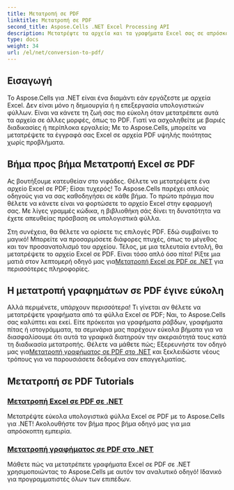 ```yaml
---
title: Μετατροπή σε PDF
linktitle: Μετατροπή σε PDF
second_title: Aspose.Cells .NET Excel Processing API
description: Μετατρέψτε τα αρχεία και τα γραφήματα Excel σας σε απρόσκοπτα PDF με τα εύχρηστα σεμινάρια Aspose.Cells για .NET.
type: docs
weight: 34
url: /el/net/conversion-to-pdf/
---
```

## Εισαγωγή

Το Aspose.Cells για .NET είναι ένα διαμάντι εάν εργάζεστε με αρχεία Excel. Δεν είναι μόνο η δημιουργία ή η επεξεργασία υπολογιστικών φύλλων. Είναι να κάνετε τη ζωή σας πιο εύκολη όταν μετατρέπετε αυτά τα αρχεία σε άλλες μορφές, όπως το PDF. Γιατί να ασχοληθείτε με βαριές διαδικασίες ή περίπλοκα εργαλεία; Με το Aspose.Cells, μπορείτε να μετατρέψετε τα έγγραφά σας Excel σε αρχεία PDF υψηλής ποιότητας χωρίς προβλήματα. 

## Βήμα προς βήμα Μετατροπή Excel σε PDF

Ας βουτήξουμε κατευθείαν στο νιφάδες. Θέλετε να μετατρέψετε ένα αρχείο Excel σε PDF; Είσαι τυχερός! Το Aspose.Cells παρέχει απλούς οδηγούς για να σας καθοδηγήσει σε κάθε βήμα. Το πρώτο πράγμα που θέλετε να κάνετε είναι να φορτώσετε το αρχείο Excel στην εφαρμογή σας. Με λίγες γραμμές κώδικα, η βιβλιοθήκη σάς δίνει τη δυνατότητα να έχετε απευθείας πρόσβαση σε υπολογιστικά φύλλα.

 Στη συνέχεια, θα θέλετε να ορίσετε τις επιλογές PDF. Εδώ συμβαίνει το μαγικό! Μπορείτε να προσαρμόσετε διάφορες πτυχές, όπως το μέγεθος και τον προσανατολισμό του αρχείου. Τέλος, με μια τελευταία εντολή, θα μετατρέψετε το αρχείο Excel σε PDF. Είναι τόσο απλό όσο πίτα! Ρίξτε μια ματιά στον λεπτομερή οδηγό μας για[Μετατροπή Excel σε PDF σε .NET](./excel-to-pdf-conversion/) για περισσότερες πληροφορίες.

## Η μετατροπή γραφημάτων σε PDF έγινε εύκολη

Αλλά περιμένετε, υπάρχουν περισσότερα! Τι γίνεται αν θέλετε να μετατρέψετε γραφήματα από τα φύλλα Excel σε PDF; Ναι, το Aspose.Cells σας καλύπτει και εκεί. Είτε πρόκειται για γραφήματα ράβδων, γραφήματα πίτας ή ιστογράμματα, τα σεμινάρια μας παρέχουν εύκολα βήματα για να διασφαλίσουμε ότι αυτά τα γραφικά διατηρούν την ακεραιότητά τους κατά τη διαδικασία μετατροπής. Θέλετε να μάθετε πώς; Εξερευνήστε τον οδηγό μας για[Μετατροπή γραφήματος σε PDF στο .NET](./convert-chart-to-pdf/) και ξεκλειδώστε νέους τρόπους για να παρουσιάσετε δεδομένα σαν επαγγελματίας.

## Μετατροπή σε PDF Tutorials
### [Μετατροπή Excel σε PDF σε .NET](./excel-to-pdf-conversion/)
Μετατρέψτε εύκολα υπολογιστικά φύλλα Excel σε PDF με το Aspose.Cells για .NET! Ακολουθήστε τον βήμα προς βήμα οδηγό μας για μια απρόσκοπτη εμπειρία.
### [Μετατροπή γραφήματος σε PDF στο .NET](./convert-chart-to-pdf/)
Μάθετε πώς να μετατρέπετε γραφήματα Excel σε PDF σε .NET χρησιμοποιώντας το Aspose.Cells με αυτόν τον αναλυτικό οδηγό! Ιδανικό για προγραμματιστές όλων των επιπέδων.